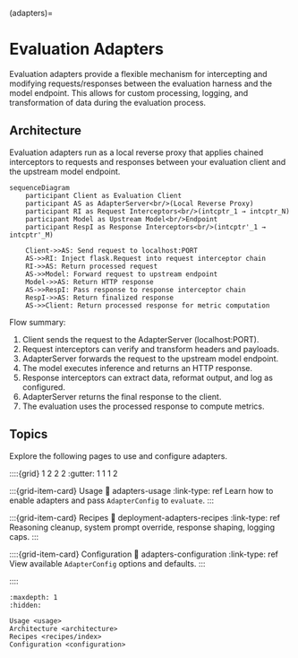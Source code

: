<!-- markdownlint-disable MD041 -->
(adapters)=

# Evaluation Adapters

Evaluation adapters provide a flexible mechanism for intercepting and modifying requests/responses between the evaluation harness and the model endpoint. This allows for custom processing, logging, and transformation of data during the evaluation process.

## Architecture

Evaluation adapters run as a local reverse proxy that applies chained interceptors to requests and responses between your evaluation client and the upstream model endpoint.

```{mermaid}
sequenceDiagram
    participant Client as Evaluation Client
    participant AS as AdapterServer<br/>(Local Reverse Proxy)
    participant RI as Request Interceptors<br/>(intcptr_1 → intcptr_N)
    participant Model as Upstream Model<br/>Endpoint
    participant RespI as Response Interceptors<br/>(intcptr'_1 → intcptr'_M)

    Client->>AS: Send request to localhost:PORT
    AS->>RI: Inject flask.Request into request interceptor chain
    RI->>AS: Return processed request
    AS->>Model: Forward request to upstream endpoint
    Model->>AS: Return HTTP response
    AS->>RespI: Pass response to response interceptor chain
    RespI->>AS: Return finalized response
    AS->>Client: Return processed response for metric computation
```

Flow summary:

1. Client sends the request to the AdapterServer (localhost:PORT).
2. Request interceptors can verify and transform headers and payloads.
3. AdapterServer forwards the request to the upstream model endpoint.
4. The model executes inference and returns an HTTP response.
5. Response interceptors can extract data, reformat output, and log as configured.
6. AdapterServer returns the final response to the client.
7. The evaluation uses the processed response to compute metrics.

## Topics

Explore the following pages to use and configure adapters.

::::{grid} 1 2 2 2
:gutter: 1 1 1 2

:::{grid-item-card} Usage
:link: adapters-usage
:link-type: ref
Learn how to enable adapters and pass `AdapterConfig` to `evaluate`.
:::

:::{grid-item-card} Recipes
:link: deployment-adapters-recipes
:link-type: ref
Reasoning cleanup, system prompt override, response shaping, logging caps.
:::

::::{grid-item-card} Configuration
:link: adapters-configuration
:link-type: ref
View available `AdapterConfig` options and defaults.
:::

::::

```{toctree}
:maxdepth: 1
:hidden:

Usage <usage>
Architecture <architecture>
Recipes <recipes/index>
Configuration <configuration>
```
